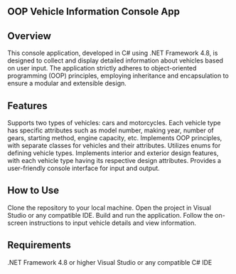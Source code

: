 ## OOP Vehicle Information Console App

## Overview

This console application, developed in C# using .NET Framework 4.8, is designed to collect and display detailed information about vehicles based on user input. The application strictly adheres to object-oriented programming (OOP) principles, employing inheritance and encapsulation to ensure a modular and extensible design.

## Features

Supports two types of vehicles: cars and motorcycles.
Each vehicle type has specific attributes such as model number, making year, number of gears, starting method, engine capacity, etc.
Implements OOP principles, with separate classes for vehicles and their attributes.
Utilizes enums for defining vehicle types.
Implements interior and exterior design features, with each vehicle type having its respective design attributes.
Provides a user-friendly console interface for input and output.

## How to Use

Clone the repository to your local machine.
Open the project in Visual Studio or any compatible IDE.
Build and run the application.
Follow the on-screen instructions to input vehicle details and view information.

## Requirements

.NET Framework 4.8 or higher
Visual Studio or any compatible C# IDE

